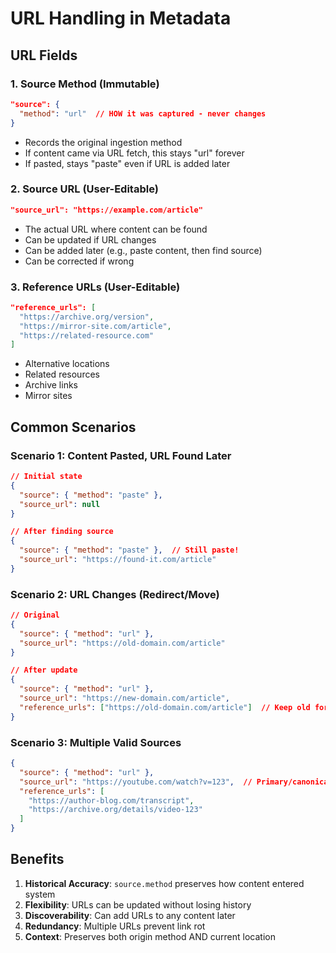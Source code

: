 # URL Handling in Metadata

## URL Fields

### 1. Source Method (Immutable)
```json
"source": {
  "method": "url"  // HOW it was captured - never changes
}
```
- Records the original ingestion method
- If content came via URL fetch, this stays "url" forever
- If pasted, stays "paste" even if URL is added later

### 2. Source URL (User-Editable)
```json
"source_url": "https://example.com/article"
```
- The actual URL where content can be found
- Can be updated if URL changes
- Can be added later (e.g., paste content, then find source)
- Can be corrected if wrong

### 3. Reference URLs (User-Editable)
```json
"reference_urls": [
  "https://archive.org/version",
  "https://mirror-site.com/article",
  "https://related-resource.com"
]
```
- Alternative locations
- Related resources
- Archive links
- Mirror sites

## Common Scenarios

### Scenario 1: Content Pasted, URL Found Later
```json
// Initial state
{
  "source": { "method": "paste" },
  "source_url": null
}

// After finding source
{
  "source": { "method": "paste" },  // Still paste!
  "source_url": "https://found-it.com/article"
}
```

### Scenario 2: URL Changes (Redirect/Move)
```json
// Original
{
  "source": { "method": "url" },
  "source_url": "https://old-domain.com/article"
}

// After update
{
  "source": { "method": "url" },
  "source_url": "https://new-domain.com/article",
  "reference_urls": ["https://old-domain.com/article"]  // Keep old for reference
}
```

### Scenario 3: Multiple Valid Sources
```json
{
  "source": { "method": "url" },
  "source_url": "https://youtube.com/watch?v=123",  // Primary/canonical
  "reference_urls": [
    "https://author-blog.com/transcript",
    "https://archive.org/details/video-123"
  ]
}
```

## Benefits

1. **Historical Accuracy**: `source.method` preserves how content entered system
2. **Flexibility**: URLs can be updated without losing history
3. **Discoverability**: Can add URLs to any content later
4. **Redundancy**: Multiple URLs prevent link rot
5. **Context**: Preserves both origin method AND current location